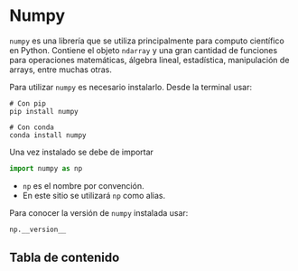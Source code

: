# Numpy

`numpy` es una librería que se utiliza principalmente para computo científico en Python. Contiene el objeto `ndarray` y una gran cantidad de funciones para operaciones matemáticas, álgebra lineal, estadística, manipulación de arrays, entre muchas otras. 

Para utilizar `numpy` es necesario instalarlo. Desde la terminal usar:
```
# Con pip
pip install numpy

# Con conda
conda install numpy
```

Una vez instalado se debe de importar
```python
import numpy as np
```
- `np` es el nombre por convención.
- En este sitio se utilizará `np` como alias.

Para conocer la versión de `numpy` instalada usar:
```python
np.__version__ 
```

## Tabla de contenido


```{tableofcontents}
````